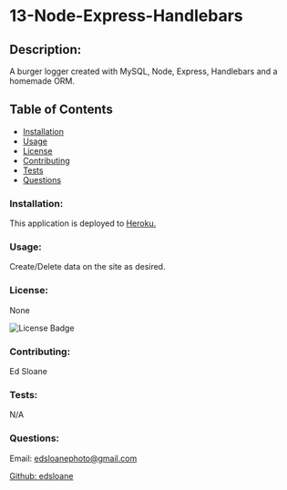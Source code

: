 
# 13-Node-Express-Handlebars

## Description:

  A burger logger created with MySQL, Node, Express, Handlebars and a homemade ORM. 

## Table of Contents 
* [Installation](#installation)
* [Usage](#usage)
* [License](#license)
* [Contributing](#contributing)
* [Tests](#tests)
* [Questions](#questions)

### Installation:
This application is deployed to [Heroku.](https://desolate-garden-74745.herokuapp.com/)

### Usage:
  Create/Delete data on the site as desired.

### License:
None 

![License Badge](https://img.shields.io/badge/license-N-blue)

### Contributing:
Ed Sloane

### Tests:
N/A

### Questions:
Email: edsloanephoto@gmail.com 

[Github: edsloane](https://github.com/edsloane)
